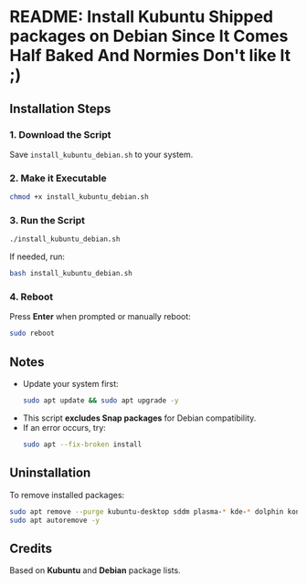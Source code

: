 # README: Install Kubuntu Shipped packages on Debian Since It Comes Half Baked And Normies Don't like It ;)

## Installation Steps

### 1. Download the Script
Save `install_kubuntu_debian.sh` to your system.

### 2. Make it Executable
```bash
chmod +x install_kubuntu_debian.sh
```

### 3. Run the Script
```bash
./install_kubuntu_debian.sh
```
If needed, run:
```bash
bash install_kubuntu_debian.sh
```

### 4. Reboot
Press **Enter** when prompted or manually reboot:
```bash
sudo reboot
```

## Notes
- Update your system first:
  ```bash
  sudo apt update && sudo apt upgrade -y
  ```
- This script **excludes Snap packages** for Debian compatibility.
- If an error occurs, try:
  ```bash
  sudo apt --fix-broken install
  ```

## Uninstallation
To remove installed packages:
```bash
sudo apt remove --purge kubuntu-desktop sddm plasma-* kde-* dolphin konsole -y
sudo apt autoremove -y
```

## Credits
Based on **Kubuntu** and **Debian** package lists.

